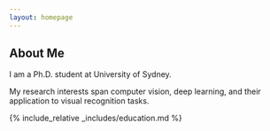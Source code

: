 ```yaml
---
layout: homepage
---
```


## About Me

I am a Ph.D. student at University of Sydney.

My research interests span computer vision, deep learning, and their application to visual recognition tasks.

{% include_relative _includes/education.md %}
